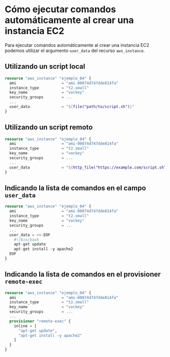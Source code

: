 # Cómo ejecutar comandos automáticamente al crear una instancia EC2

Para ejecutar comandos automáticamente al crear una instancia EC2 podemos utilizar el argumento `user_data` del recurso `aws_instance`.

## Utilizando un script local

```terraform
resource "aws_instance" "ejemplo_04" {
  ami                    = "ami-00874d747dde814fa"
  instance_type          = "t2.small"
  key_name               = "vockey"
  security_groups        = ...
  ...
  user_data              = "${file("path/to/script.sh")}"
}
```

## Utilizando un script remoto

```terraform
resource "aws_instance" "ejemplo_04" {
  ami                    = "ami-00874d747dde814fa"
  instance_type          = "t2.small"
  key_name               = "vockey"
  security_groups        = ...
  ...
  user_data              = "${http_file("https://example.com/script.sh")}"
}
```

## Indicando la lista de comandos en el campo `user_data`

```terraform
resource "aws_instance" "ejemplo_04" {
  ami                    = "ami-00874d747dde814fa"
  instance_type          = "t2.small"
  key_name               = "vockey"
  security_groups        = ...
  ...
  user_data = <<-EOF
    #!/bin/bash
    apt-get update
    apt-get install -y apache2
  EOF
}
```

## Indicando la lista de comandos en el provisioner `remote-exec`

```terraform
resource "aws_instance" "ejemplo_04" {
  ami                    = "ami-00874d747dde814fa"
  instance_type          = "t2.small"
  key_name               = "vockey"
  security_groups        = ...
  ...
  provisioner "remote-exec" {
    inline = [
      "apt-get update",
      "apt-get install -y apache2"
    ]
  }
}
```